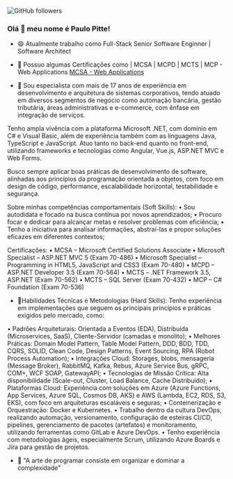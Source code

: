 ![GitHub followers](https://img.shields.io/github/followers/paulopitte?style=flat-square)

### Olá 👋 meu nome é Paulo Pitte!

* 😄 Atualmente trabalho como Full-Stack Senior Software Enginner | Software Architect 

* 🔭 Possuo algumas Certificações como | MCSA | MCPD | MCTS | MCP - Web Applications [MCSA - Web Applications](https://docs.microsoft.com/pt-br/learn/certifications/mcsa-web-applications-certification/)

* 💬 Sou especialista com mais de 17 anos de experiência em desenvolvimento e arquitetura de sistemas corporativos, tendo atuado em diversos segmentos de negócio como automação bancária, gestão tributária, áreas administrativas e e-commerce, com ênfase em integração de serviços.

Tenho ampla vivência com a plataforma Microsoft .NET, com domínio em C# e Visual Basic, além de experiência também com as linguagens Java, TypeScript e JavaScript. Atuo tanto no back-end quanto no front-end, utilizando frameworks e tecnologias como Angular, Vue.js, ASP.NET MVC e Web Forms.

Busco sempre aplicar boas práticas de desenvolvimento de software, alinhadas aos princípios da programação orientada a objetos, com foco em design de código, performance, escalabilidade horizontal, testabilidade e segurança. 

Sobre minhas competências comportamentais (Soft Skills):
• Sou autodidata e focado na busca contínua por novos aprendizados;
• Procuro focar e dedicar para alcançar metas e resolver problemas com eficiência;
• Tenho a iniciativa para analisar informações, abstraí-las e propor soluções eficazes em diferentes contextos;

Certificações:
• MCSA – Microsoft Certified Solutions Associate
• Microsoft Specialist – ASP.NET MVC 5 (Exam 70-486)
• Microsoft Specialist – Programming in HTML5, JavaScript and CSS3 (Exam 70-480)
• MCPD – ASP.NET Developer 3.5 (Exam 70-564)
• MCTS – .NET Framework 3.5, ASP.NET (Exam 70-562)
• MCTS – SQL Server (Exam 70-432)
• MCP – C# Foundation (Exam 70-536)

* 💬Habilidades Técnicas e Metodologias (Hard Skills):
Tenho experiência em implementações que seguem os principais princípios e práticas exigidos pelo mercado, como:

• Padrões Arquiteturais: Orientada a Eventos (EDA), Distribuída (Microservices, SaaS), Cliente-Servidor (camadas e monolito);
• Melhores Práticas: Domain Model Pattern, Table Model Pattern, DDD, BDD, TDD, CQRS, SOLID, Clean Code, Design Patterns, Event Sourcing, RPA (Robot Process Automation);
• Integrações Cloud: Storages, blobs, mensageria (Message Broker), RabbitMQ, Kafka, Rebus, Azure Service Bus, gRPC, COM+, WCF SOAP, GatewayAPI;
• Tecnologias de Missão Crítica: Alta disponibilidade (Scale-out, Cluster, Load Balance, Cache Distribuído);
• Plataformas Cloud: Experiência com soluções em Azure (Azure Functions, App Services, Azure SQL, Cosmos DB, AKS) e AWS (Lambda, EC2, RDS, S3, EKS), com foco em arquiteturas escaláveis e seguras;
• Conteinerização e Orquestração: Docker e Kubernetes.
• Trabalho dentro da cultura DevOps, realizando automação, versionamento, configuração de esteiras CI/CD, pipelines, gerenciamento de pacotes (artefatos) e monitoramento, utilizando ferramentas como GitLab e Azure DevOps.
• Tenho experiência com metodologias ágeis, especialmente Scrum, utilizando Azure Boards e Jira para gestão de projetos.


* 💬 "A arte de programar consiste em organizar e dominar a complexidade"
